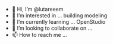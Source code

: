 - 👋 Hi, I’m @lutareeem
- 👀 I’m interested in ... building modeling
- 🌱 I’m currently learning ... OpenStudio
- 💞️ I’m looking to collaborate on ...
- 📫 How to reach me ...

<!---
lutareeem/lutareeem is a ✨ special ✨ repository because its `README.md` (this file) appears on your GitHub profile.
You can click the Preview link to take a look at your changes.
--->
